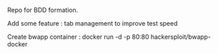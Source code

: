 Repo for BDD formation.

Add some feature : tab management to improve test speed

Create bwapp container : 
 docker run -d -p 80:80 hackersploit/bwapp-docker 
